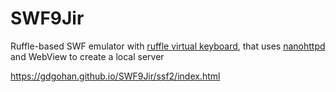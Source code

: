 # SWF9Jir
Ruffle-based SWF emulator with [ruffle virtual keyboard](https://github.com/ed253/ruffle-virtual-keyboard/), that uses [nanohttpd](https://github.com/NanoHttpd/nanohttpd) and WebView to create a local server

https://gdgohan.github.io/SWF9Jir/ssf2/index.html
